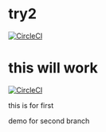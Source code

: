 # try2

[![CircleCI](https://circleci.com/gh/harshitkandhway/try2.svg?style=svg)](https://circleci.com/gh/harshitkandhway/try2)

# this will work

[![CircleCI](https://circleci.com/gh/harshitkandhway/try2/tree/master.svg?style=svg&circle-token=9baf3416944323d396224f37100c8a7909b265cc)](https://circleci.com/gh/harshitkandhway/try2/tree/master)


this is for first

demo for second branch

